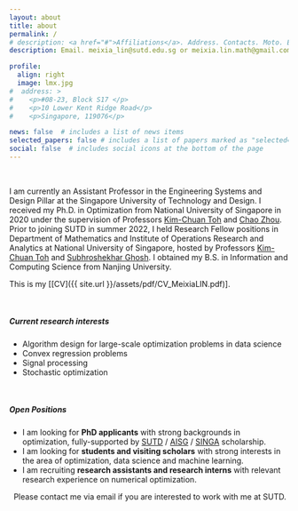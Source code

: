 ```yaml
---
layout: about
title: about
permalink: /
# description: <a href="#">Affiliations</a>. Address. Contacts. Moto. Etc.
description: Email. meixia_lin@sutd.edu.sg or meixia.lin.math@gmail.com

profile:
  align: right
  image: lmx.jpg
#  address: >
#    <p>#08-23, Block S17 </p>
#    <p>10 Lower Kent Ridge Road</p>
#    <p>Singapore, 119076</p>

news: false  # includes a list of news items
selected_papers: false # includes a list of papers marked as "selected={true}"
social: false  # includes social icons at the bottom of the page
---
```


&nbsp;

I am currently an Assistant Professor in the Engineering Systems and Design Pillar at the Singapore University of Technology and Design. I received my Ph.D. in Optimization from National University of Singapore in 2020 under the supervision of Professors <a href="https://blog.nus.edu.sg/mattohkc/" style="text-decoration: underline;"> Kim-Chuan Toh</a> and <a href="https://matzc.github.io/" style="text-decoration: underline;"> Chao Zhou</a>. Prior to joining SUTD in summer 2022, I held Research Fellow positions in Department of Mathematics and Institute of Operations Research and Analytics at National University of Singapore, hosted by Professors <a href="https://blog.nus.edu.sg/mattohkc/" style="text-decoration: underline;"> Kim-Chuan Toh</a> and <a href="https://subhro-ghosh.github.io/" style="text-decoration: underline;"> Subhroshekhar Ghosh</a>. I obtained my B.S. in Information and Computing Science from Nanjing University.

This is my [[CV]({{ site.url }}/assets/pdf/CV_MeixiaLIN.pdf)].

&nbsp;

##### Current research interests #####
* Algorithm design for large-scale optimization problems in data science
* Convex regression problems
* Signal processing
* Stochastic optimization

&nbsp;

##### Open Positions #####
* I am looking for <strong>PhD applicants</strong> with strong backgrounds in optimization, fully-supported by <a href="https://sutd.edu.sg/Admissions/Graduate/Scholarships" style="text-decoration: underline;"> SUTD</a> / <a href="https://aisingapore.org/research/aisg-phd-fellowship-programme/" style="text-decoration: underline;"> AISG</a> / <a href="https://aisingapore.org/research/aisg-phd-fellowship-programme/" style="text-decoration: underline;"> SINGA</a> scholarship.
* I am looking for <strong>students and visiting scholars</strong> with strong interests in the area of optimization, data science and machine learning.
* I am recruiting <strong>research assistants and research interns</strong> with relevant research experience on numerical optimization.

&nbsp;
Please contact me via email if you are interested to work with me at SUTD.
